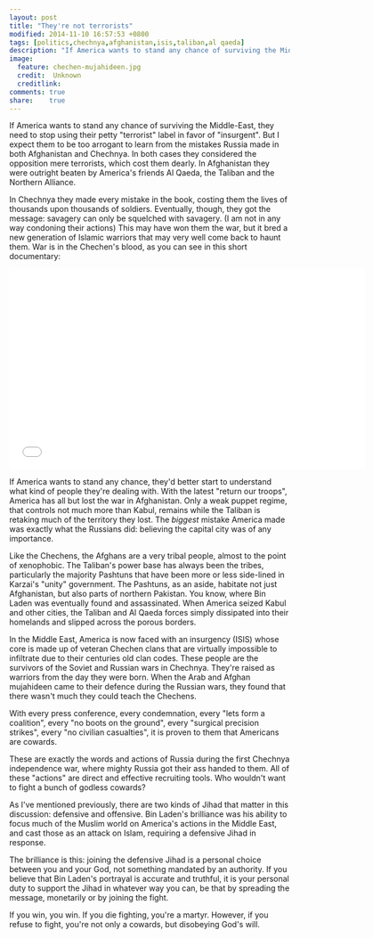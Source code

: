 ```yaml
---
layout: post
title: "They're not terrorists"
modified: 2014-11-10 16:57:53 +0800
tags: [politics,chechnya,afghanistan,isis,taliban,al qaeda]
description: "If America wants to stand any chance of surviving the Middle-East, they need to stop using their petty 'terrorist' label in favor of 'insurgent'. But I expect them to be too arrogant to learn from the mistakes Russia made in both Afghanistan and Chechnya."
image:
  feature: chechen-mujahideen.jpg
  credit:  Unknown
  creditlink: 
comments: true
share:    true
---
```

If America wants to stand any chance of surviving the Middle-East, they need to stop using their petty "terrorist" label in favor of "insurgent". But I expect them to be too arrogant to learn from the mistakes Russia
made in both Afghanistan and Chechnya. In both cases they considered the opposition mere terrorists, which cost them dearly. In Afghanistan they were outright beaten by America's friends Al Qaeda, the Taliban and the
Northern Alliance.

In Chechnya they made every mistake in the book, costing them the lives of thousands upon thousands of soldiers. Eventually, though, they got the message: savagery can only be squelched with savagery. (I am not in any
way condoning their actions) This may have won them the war, but it bred a new generation of Islamic warriors that may very well come back to haunt them. War is in the Chechen's blood, as you can see in this short
documentary:

<iframe width="640" height="360" src="//www.youtube.com/embed/eG11uCUluBI" frameborder="0" allowfullscreen></iframe>

If America wants to stand any chance, they'd better start to understand what kind of people they're dealing with. With the latest "return our troops", America has all but lost the war in Afghanistan. Only a weak
puppet regime, that controls not much more than Kabul, remains while the Taliban is retaking much of the territory they lost. The *biggest* mistake America made was exactly what the Russians did: believing the capital
city was of any importance.

Like the Chechens, the Afghans are a very tribal people, almost to the point of xenophobic. The Taliban's power base has always been the tribes, particularly the majority Pashtuns that have been more or less side-lined
in Karzai's "unity" government. The Pashtuns, as an aside, habitate not just Afghanistan, but also parts of northern Pakistan. You know, where Bin Laden was eventually found and assassinated. When America seized Kabul
and other cities, the Taliban and Al Qaeda forces simply dissipated into their homelands and slipped across the porous borders.

In the Middle East, America is now faced with an insurgency (ISIS) whose core is made up of veteran Chechen clans that are virtually impossible to infiltrate due to their centuries old clan codes. These people are the
survivors of the Soviet and Russian wars in Chechnya. They're raised as warriors from the day they were born. When the Arab and Afghan mujahideen came to their defence during the Russian wars, they found that there
wasn't much they could teach the Chechens.

With every press conference, every condemnation, every "lets form a coalition", every "no boots on the ground", every "surgical precision strikes", every "no civilian casualties", it is proven to them that Americans are
cowards.

These are exactly the words and actions of Russia during the first Chechnya independence war, where mighty Russia got their ass handed to them. All of these "actions" are direct and effective recruiting tools. Who wouldn't
want to fight a bunch of godless cowards?

As I've mentioned previously, there are two kinds of Jihad that matter in this discussion: defensive and offensive. Bin Laden's brilliance was his ability to focus much of the Muslim world on America's actions in the Middle
East, and cast those as an attack on Islam, requiring a defensive Jihad in response.

The brilliance is this: joining the defensive Jihad is a personal choice between you and your God, not something mandated by an authority. If you believe that Bin Laden's portrayal is accurate and truthful,  it is your
personal duty to support the Jihad in whatever way you can, be that by spreading the message, monetarily or by joining the fight.

If you win, you win. If you die fighting, you're a martyr. However, if you refuse to fight, you're not only a cowards, but disobeying God's will.﻿